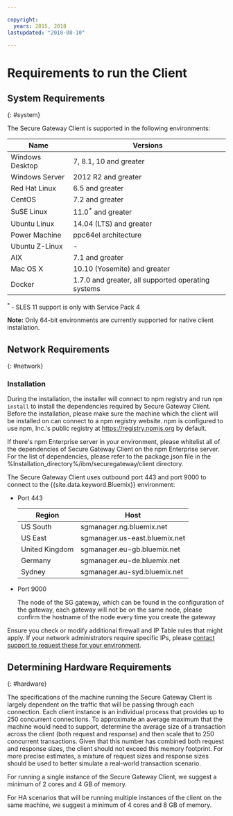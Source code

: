 ```yaml
---

copyright:
  years: 2015, 2018
lastupdated: "2018-08-10"

---
```


# Requirements to run the Client

## System Requirements
{: #system}

The Secure Gateway Client is supported in the following environments:

| Name | Versions          |
| ------------- | ----------- |
| Windows Desktop | 7, 8.1, 10 and greater |
| Windows Server | 2012 R2 and greater |
| Red Hat Linux | 6.5 and greater |
| CentOS | 7.2 and greater |
| SuSE Linux | 11.0<sup>*</sup> and greater |
| Ubuntu Linux | 14.04 (LTS) and greater |
| Power Machine | ppc64el architecture |
| Ubuntu Z-Linux | - |
| AIX | 7.1 and greater |
| Mac OS X | 10.10 (Yosemite) and greater |
| Docker | 1.7.0 and greater, all supported operating systems |

<sup> * </sup>- SLES 11 support is only with Service Pack 4

<b>Note:</b> Only 64-bit environments are currently supported for native client installation.

## Network Requirements
{: #network}

### Installation

During the installation, the installer will connect to npm registry and run `npm install` to install the dependencies required by Secure Gateway Client. Before the installation, please make sure the machine which the client will be installed on can connect to a npm registry website. npm is configured to use npm, Inc.'s public registry at https://registry.npmjs.org by default.

If there's npm Enterprise server in your environment, please whitelist all of the dependencies of Secure Gateway Client on the npm Enterprise server. For the list of dependencies, please refer to the package.json file in the %Installation_directory%/ibm/securegateway/client directory.


The Secure Gateway Client uses outbound port 443 and port 9000 to connect to the {{site.data.keyword.Bluemix}} environment:

- Port 443


  | Region  | Host  |
  | --  | --  |
  | US South  | sgmanager.ng.bluemix.net  |
  | US East  | sgmanager.us-east.bluemix.net  |
  | United Kingdom  | sgmanager.eu-gb.bluemix.net  |
  | Germany  | sgmanager.eu-de.bluemix.net  |
  | Sydney  | sgmanager.au-syd.bluemix.net  |

- Port 9000

  The node of the SG gateway, which can be found in the configuration of the gateway, each gateway will not be on the same node, please confirm the hostname of the node every time you create the gateway


Ensure you check or modify additional firewall and IP Table rules that might apply. If your network administrators require specific IPs, please [contact support to request these for your environment](./securegateway_troubleshooting.html#support).


## Determining Hardware Requirements
{: #hardware}

The specifications of the machine running the Secure Gateway Client is largely dependent on the traffic that will be passing through each connection.  Each client instance is an individual process that provides up to 250 concurrent connections.  To approximate an average maximum that the machine would need to support, determine the average size of a transaction across the client (both request and response) and then scale that to 250 concurrent transactions.  Given that this number has combined both request and response sizes, the client should not exceed this memory footprint.  For more precise estimates, a mixture of request sizes and response sizes should be used to better simulate a real-world transaction scenario.

For running a single instance of the Secure Gateway Client, we suggest a minimum of 2 cores and 4 GB of memory.

For HA scenarios that will be running multiple instances of the client on the same machine, we suggest a minimum of 4 cores and 8 GB of memory.

